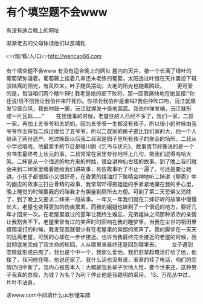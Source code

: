 # 有个填空题不会www
有没有适合晚上的网址

渐渐老去的父母体谅他们以反哺私

👉/观/看/入/口👉http://wencao66.com

有个填空题不会www
有没有适合晚上的网址
屋内的天井，被一个长满了绿叶的葡萄架弥漫着，葡萄藤上挂着几串还未老练的葡萄，太阳透过叶缝在天井里投下斑驳陆离的阳光，有风吹来，叶子随风摆动，大地的阳光也随着腾跃。
　　更可爱的是，每当咱们两个瞎牛B时,我老是她的部下败将。那一回我痛快地在她显摆:“你还说!信不信我让我伯仲来吓死你。你领会我伯仲是谁吗?我伯仲吹口吻，沅江就爆发12级台风，我伯仲跺一脚，沅江就爆发十级地面震。我伯仲弹发端，沅江就形成一片瓦砾……”
　　在我懂事的时候，老屋住的人已经不多了，我们一家，二叔一家，再加上五爷爷和五奶奶。因为五爷爷一生都没有孩子，所以很小的时候由我爷爷作主将我二叔过继给了五爷爷，所以二叔家的房子要比我们家的大，他一个人继承了两份遗产。吃过晚饭以后我二叔家是园子里所有孩子的聚会的场所。二叔从小学过唱戏，他最拿手的节目是唱川剧《乞丐与状元》，故事情节好像说的是一个穷书生最终考上状元的事，二叔常常在家里夸张地哼上几句，把我们逗得哈哈大笑。二婶是从一个很远的地方来的村姑，很会讲神仙古怪的故事。到了晚上我们就会来到二婶家里缠着她给我们讲故事，有些故事听了不止一遍了，可还是要让她讲。小孩子都很胆小又很好奇，在昏黄的煤油灯下聚精会神地听二婶讲《聊斋》中的画皮的故事三打白骨精的故事，我常常吓得把姐姐的手紧紧地攥在我的手心里，晚上睡觉的时候要我妈妈陪我才有胆量到厕所去方便。可到了第二天恐惧又消除了，到了晚上又要求二婶来一段故事。一年又一年我们就在二婶好听的故事中慢慢长大，老屋也变得更加的伤痕累累，而我的姐姐也嫁到了一个很远的地方，要好几年才回来一次。在老屋里度过的童年让我终生难忘，兄弟姐妹之间那种浓浓的亲情让我割舍不下。老屋里曾有过的笑声时时回响在我的睡梦里。当我在尘世的稻田里摸爬滚打的时候，我发现我就很少有在老屋里的爽朗的笑声了。我的脚步在一天天的远离老屋，可我的心却在一步步接近。也许当我最终完全接近的老屋的时候，我就彻底地完成了我生命的轮回，人从哪里来最终还是回到哪里去。
　　女子遇到恋情就形成白痴了，我也是个中一个，我那么爱他，我仍旧拿起电话打给了他，他接了，我问他在哪，他说还家了。我什么话也没有说，渐渐的挂了电话，咱们的恋情仍旧中断了。我内心报告本人：大概是我长辈子欠他人性，要今世来还，这种男子我真的忽视，为钱？为名？为利？停止他是我聪明的采用。
	13、万花丛中过，片叶不沾身。

求www.com中间填什么uc秒懂车牌
